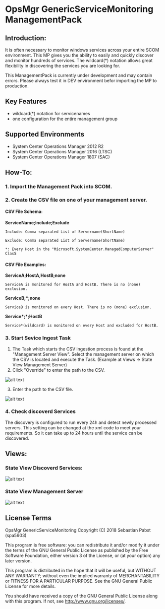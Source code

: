 # OpsMgr GenericServiceMonitoring ManagementPack

## Introduction:
It is often necessary to monitor windows services across your entire SCOM environment. This MP gives you the ability to easily and quickly discover and monitor hundreds of services. The wildcard(*) notation allows great flexibility in discovering the services you are looking for.

This ManagementPack is currently under development and may contain errors. Please always test it in DEV environment befor importing the MP to production.

## Key Features

- wildcard(*) notation for servicenames
- one configuration for the entire management group

## Supported Environments

- System Center Operations Manager 2012 R2
- System Center Operations Manager 2016 (LTSC)
- System Center Operations Manager 1807 (SAC)

## How-To:
### 1. Import the Management Pack into SCOM.
### 2. Create the CSV file on one of your management server. 

   #### CSV File Schema:

   __ServiceName;Include;Exclude__

    Include: Comma separated List of Servername(ShortName)

    Exclude: Comma separated List of Servername(ShortName)

    *: Every Host in the "Microsoft.SystemCenter.ManagedComputerServer" ClasS
    
   #### CSV File Examples:
   
   __ServiceA;HostA,HostB;none__

    ServiceA is monitored for HostA and HostB. There is no (none) exclusion.

  __ServiceB;*;none__

    ServiceB is monitored on every Host. There is no (none) exclusion.

  __Service*;*;HostB__

    Service*(wildcard) is monitored on every Host and excluded for HostB.


### 3. Start Sevice Ingest Task

   1. The Task which starts the CSV ingestion process is found at the "Management Server View". Select the management server on which the CSV is located and execute the Task. (Example at Views -> State View Management Server)
   2. Click "Override" to enter the path to the CSV.
   
  ![alt text](https://github.com/spa5603/OpsMgr.GenericServiceMonitoring/blob/master/Graphics/RunTask.jpg)
  
   3. Enter the path to the CSV file.
   
  ![alt text](https://github.com/spa5603/OpsMgr.GenericServiceMonitoring/blob/master/Graphics/OverrideParameter.jpg)


### 4. Check discoverd Services
The discovery is configured to run every 24h and detect newly processed servers. This setting can be changed at the xml code to meet your requirements. So it can take up to 24 hours until the service can be discovered.

## Views:

### State View Discoverd Services:
![alt text](https://github.com/spa5603/OpsMgr.GenericServiceMonitoring/blob/master/Graphics/StateView%20-%20Discovered%20Services.jpg)

### State View Management Server
![alt text](https://github.com/spa5603/OpsMgr.GenericServiceMonitoring/blob/master/Graphics/StateView%20-%20Management%20Server.jpg)

## License Terms
OpsMgr GenericServiceMonitoring Copyright (C) 2018 Sebastian Pabst (spa5603)

This program is free software: you can redistribute it and/or modify it under the terms of the GNU General Public License as published by the Free Software Foundation, either version 3 of the License, or (at your option) any later version.

This program is distributed in the hope that it will be useful, but WITHOUT ANY WARRANTY; without even the implied warranty of MERCHANTABILITY or FITNESS FOR A PARTICULAR PURPOSE. See the GNU General Public License for more details.

You should have received a copy of the GNU General Public License along with this program. If not, see http://www.gnu.org/licenses/.
